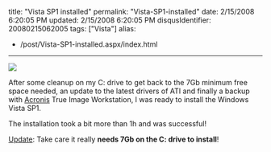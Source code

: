 title: "Vista SP1 installed"
permalink: "Vista-SP1-installed"
date: 2/15/2008 6:20:05 PM
updated: 2/15/2008 6:20:05 PM
disqusIdentifier: 20080215062005
tags: ["Vista"]
alias:
 - /post/Vista-SP1-installed.aspx/index.html
---
![](http://farm3.static.flickr.com/2174/2266768032_274cc8d9f6_o.jpg)

After some cleanup on my C: drive to get back to the 7Gb minimum free space needed, an update to the latest drivers of ATI and finally a backup with [Acronis](http://www.acronis.com/) True Image Workstation, I was ready to install the Windows Vista SP1.
<!-- more -->

The installation took a bit more than 1h and was successful!

<u>Update</u>: Take care it really **needs 7Gb on the C: drive to install**!
